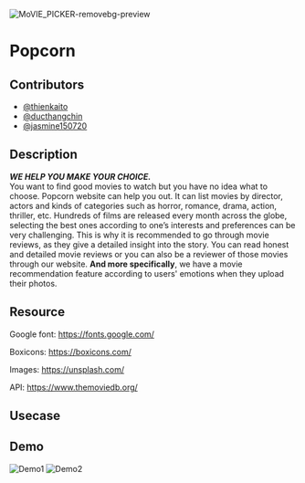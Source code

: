 ![MoVIE_PICKER-removebg-preview](https://user-images.githubusercontent.com/85243027/194054197-1eede0c6-4e7c-483f-a7e1-6592f37c340c.png)
# Popcorn 
## Contributors

- [@thienkaito](https://www.github.com/thienkaito)
- [@ducthangchin](https://github.com/ducthangchin)
- [@jasmine150720](https://github.com/jasmine150720)
## Description
***WE HELP YOU MAKE YOUR CHOICE. <br/>***
You want to find good movies to watch but you have no idea what to choose. Popcorn website can help you out. It can list movies by director, actors and kinds of categories such as horror, romance, drama, action, thriller, etc. Hundreds of films are released every month across the globe, selecting the best ones according to one’s interests and preferences can be very challenging. This is why it is recommended to go through movie reviews, as they give a detailed insight into the story. 
You can read honest and detailed movie reviews or you can also be a reviewer of those movies through our website. **And more specifically**, we have a movie recommendation feature according to users' emotions when they upload their photos.
## Resource
Google font: https://fonts.google.com/

Boxicons: https://boxicons.com/

Images: https://unsplash.com/

API: https://www.themoviedb.org/

## Usecase

## Demo

![Demo1](https://github.com/kaitouz/MoviePicker/blob/main/Image/Dashboard.png)
![Demo2](https://github.com/kaitouz/MoviePicker/blob/main/Image/Search.png)
